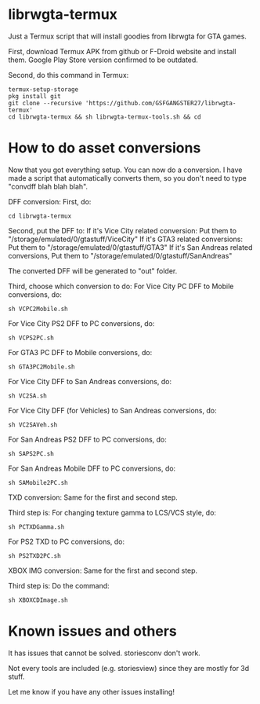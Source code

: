 # librwgta-termux
Just a Termux script that will install goodies from librwgta for GTA games.

First, download Termux APK from github or F-Droid website and install them.
Google Play Store version confirmed to be outdated.

Second, do this command in Termux:
```
termux-setup-storage
pkg install git
git clone --recursive 'https://github.com/GSFGANGSTER27/librwgta-termux'
cd librwgta-termux && sh librwgta-termux-tools.sh && cd
```
# How to do asset conversions
Now that you got everything setup. You can now do a conversion.
I have made a script that automatically converts them, so you don't need to type "convdff blah blah blah".

DFF conversion:
First, do:
```
cd librwgta-termux
```
Second, put the DFF to:
If it's Vice City related conversion:
Put them to "/storage/emulated/0/gtastuff/ViceCity"
If it's GTA3 related conversions:
Put them to "/storage/emulated/0/gtastuff/GTA3"
If it's San Andreas related conversions,
Put them to "/storage/emulated/0/gtastuff/SanAndreas"

The converted DFF will be generated to "out" folder.

Third, choose which conversion to do:
For Vice City PC DFF to Mobile conversions, do:
```
sh VCPC2Mobile.sh
```
For Vice City PS2 DFF to PC conversions, do:
```
sh VCPS2PC.sh
```
For GTA3 PC DFF to Mobile conversions, do:
```
sh GTA3PC2Mobile.sh
```
For Vice City DFF to San Andreas conversions, do:
```
sh VC2SA.sh
```
For Vice City DFF (for Vehicles) to San Andreas conversions, do:
```
sh VC2SAVeh.sh
```
For San Andreas PS2 DFF to PC conversions, do:
```
sh SAPS2PC.sh
```
For San Andreas Mobile DFF to PC conversions, do:
```
sh SAMobile2PC.sh
```


TXD conversion:
Same for the first and second step.

Third step is:
For changing texture gamma to LCS/VCS style, do:
```
sh PCTXDGamma.sh
```

For PS2 TXD to PC conversions, do:
```
sh PS2TXD2PC.sh
```


XBOX IMG conversion:
Same for the first and second step.

Third step is:
Do the command:
```
sh XBOXCDImage.sh
```

# Known issues and others
It has issues that cannot be solved.
storiesconv don't work.

Not every tools are included (e.g. storiesview) since they are mostly for 3d stuff.

Let me know if you have any other issues installing!
